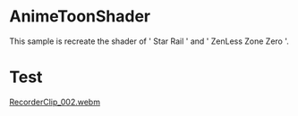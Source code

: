 # AnimeToonShader
This sample is recreate the shader of ' Star Rail ' and ' ZenLess Zone Zero '. 


# Test
[RecorderClip_002.webm](https://github.com/user-attachments/assets/915ef159-dac9-4408-ae0c-fe552c8b3aa1)
